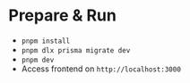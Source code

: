 # Prepare & Run
- `pnpm install`
- `pnpm dlx prisma migrate dev`
- `pnpm dev`
- Access frontend on `http://localhost:3000`
